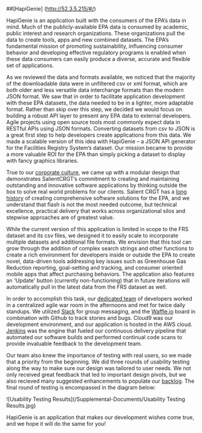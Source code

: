 ##[HapiGenie] (http://52.3.5.215/#/)

HapiGenie is an application built with the consumers of the EPA’s data in mind. Much of the publicly-available EPA data is consumed by academic, public interest and research organizations. These organizations pull the data to create tools, apps and new combined datasets. The EPA’s fundamental mission of promoting sustainability, influencing consumer behavior and developing effective regulatory programs is enabled when these data consumers can easily produce a diverse, accurate and flexible set of applications.

As we reviewed the data and formats available, we noticed that the majority of the downloadable data were in unfiltered csv or xml format, which are both older and less versatile data interchange formats than the modern JSON format. We saw that in order to facilitate application development with these EPA datasets, the data needed to be in a lighter, more adaptable format. Rather than skip over this step, we decided we would focus on building a robust API layer to present any EPA data to external developers. Agile projects using open source tools most commonly expect data in RESTful APIs using JSON formats. Converting datasets from csv to JSON is a great first step to help developers create applications from this data. We made a scalable version of this idea with HapiGenie – a JSON API generator for the Facilities Registry System’s dataset. Our mission became to provide a more valuable ROI for the EPA than simply picking a dataset to display with fancy graphics libraries. 

True to our <a target="_blank" href="/Supplemental-Documents/About SalientCRGT.pdf">corporate culture</a>, we came up with a modular design that demonstrates SalientCRGT’s commitment to creating and maintaining outstanding and innovative software applications by thinking outside the box to solve real world problems for our clients. Salient CRGT has a  <a target="_blank" href="/Supplemental-Documents/SalientCRGT at the EPA.pdf">long history</a> of creating comprehensive software solutions for the EPA, and we understand that flash is not the most needed outcome, but technical excellence, practical delivery that works across organizational silos and stepwise approaches are of greatest value.

While the current version of this application is limited in scope to the FRS dataset and its csv files, we designed it to easily scale to incorporate multiple datasets and additional file formats. We envision that this tool can grow through the addition of complex search strings and other functions to create a rich environment for developers inside or outside the EPA to create novel, data-driven tools addressing key issues such as Greenhouse Gas Reduction reporting, goal-setting and tracking, and consumer oriented mobile apps that affect purchasing behaviors.  The application also features an 'Update' button (currently non-functioning) that in future iterations will automatically pull in the latest data from the FRS dataset as well.

In order to accomplish this task, our <a target="_blank" href="/Supplemental-Documents/Team Story.pdf">dedicated team</a> of developers worked in a centralized agile war room in the afternoons and met for twice daily standups. We utilized <a target="_blank" href="/Supplemental-Documents/Slack screenshot.PNG">Slack</a> for group messaging, and the <a target="_blank" href="/Supplemental-Documents/Waffle.io screenshot.PNG">Waffle.io</a> board in combination with Github to track stories and bugs. Cloud9 was our development environment, and our application is hosted in the AWS cloud.  <a target="_blank" href="/Supplemental-Documents/Jenkins screenshot.png">Jenkins</a> was the engine that fueled our continuous delivery pipeline that automated our software builds and performed continual code scans to provide invaluable feedback to the development team.

Our team also knew the importance of testing with  real users, so we made that a priority from the beginning.  We did three rounds of usability testing along the way to make sure our design was tailored to user needs.  We not only received great feedback that led to important design pivots, but we also recieved many suggested enhancements to populate our <a target="_blank" href="https://github.com/SalientCRGT/epa-rfi/issues?q=is%3Aopen+is%3Aissue+label%3Aenhancement">backlog</a>. The final round of testing is encompassed in the diagram below:

![Usability Testing Results](/Supplemental-Documents/Usability Testing Results.jpg)

HapiGenie is an application that makes our development wishes come true, and we hope it will do the same for you!

